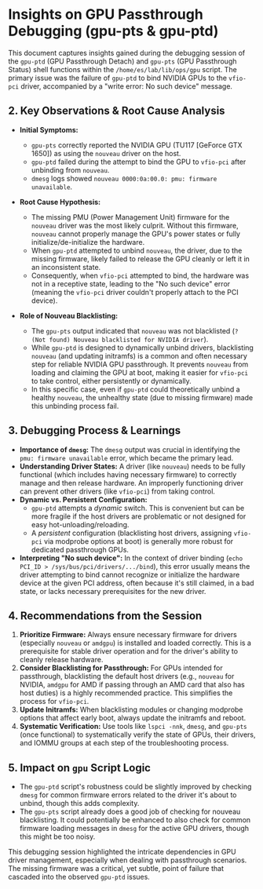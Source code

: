 <!--
#######################################################################
# Development Insights - GPU Passthrough Debugging Analysis
#######################################################################
# File: /home/es/lab/doc/dev/2025-05-25-2226_gpu_passthrough_insights.md
# Description: Detailed insights and debugging documentation from GPU
#              passthrough troubleshooting session focusing on gpu-ptd
#              and gpu-pts shell functions within the ops/gpu script.
#
# Author: Development Team
# Created: 2025-05-25
# Updated: 2025-05-25
# Version: 1.0.0
# Category: Development Documentation
#
# Session Context:
#   Comprehensive debugging session addressing GPU passthrough failures,
#   specifically NVIDIA GPU binding to vfio-pci driver and resolution
#   of "write error: No such device" messages.
#
# Technical Scope:
#   - GPU passthrough functionality (lib/ops/gpu)
#   - VFIO driver binding procedures
#   - NVIDIA GPU hardware management
#   - Shell function debugging and optimization
#
# Target Audience:
#   GPU virtualization specialists, hardware engineers, and developers
#   working on passthrough functionality, VFIO integration, and
#   virtualization infrastructure within the lab environment.
#######################################################################
-->

# Insights on GPU Passthrough Debugging (gpu-pts & gpu-ptd)

This document captures insights gained during the debugging session of the `gpu-ptd` (GPU Passthrough Detach) and `gpu-pts` (GPU Passthrough Status) shell functions within the `/home/es/lab/lib/ops/gpu` script. The primary issue was the failure of `gpu-ptd` to bind NVIDIA GPUs to the `vfio-pci` driver, accompanied by a "write error: No such device" message.

## 2. Key Observations & Root Cause Analysis

*   **Initial Symptoms:**
    *   `gpu-pts` correctly reported the NVIDIA GPU (TU117 [GeForce GTX 1650]) as using the `nouveau` driver on the host.
    *   `gpu-ptd` failed during the attempt to bind the GPU to `vfio-pci` after unbinding from `nouveau`.
    *   `dmesg` logs showed `nouveau 0000:0a:00.0: pmu: firmware unavailable`.

*   **Root Cause Hypothesis:**
    *   The missing PMU (Power Management Unit) firmware for the `nouveau` driver was the most likely culprit. Without this firmware, `nouveau` cannot properly manage the GPU's power states or fully initialize/de-initialize the hardware.
    *   When `gpu-ptd` attempted to unbind `nouveau`, the driver, due to the missing firmware, likely failed to release the GPU cleanly or left it in an inconsistent state.
    *   Consequently, when `vfio-pci` attempted to bind, the hardware was not in a receptive state, leading to the "No such device" error (meaning the `vfio-pci` driver couldn't properly attach to the PCI device).

*   **Role of Nouveau Blacklisting:**
    *   The `gpu-pts` output indicated that `nouveau` was not blacklisted (`? (Not found) Nouveau blacklisted for NVIDIA driver`).
    *   While `gpu-ptd` is designed to dynamically unbind drivers, blacklisting `nouveau` (and updating initramfs) is a common and often necessary step for reliable NVIDIA GPU passthrough. It prevents `nouveau` from loading and claiming the GPU at boot, making it easier for `vfio-pci` to take control, either persistently or dynamically.
    *   In this specific case, even if `gpu-ptd` could theoretically unbind a healthy `nouveau`, the unhealthy state (due to missing firmware) made this unbinding process fail.

## 3. Debugging Process & Learnings

*   **Importance of `dmesg`:** The `dmesg` output was crucial in identifying the `pmu: firmware unavailable` error, which became the primary lead.
*   **Understanding Driver States:** A driver (like `nouveau`) needs to be fully functional (which includes having necessary firmware) to correctly manage and then release hardware. An improperly functioning driver can prevent other drivers (like `vfio-pci`) from taking control.
*   **Dynamic vs. Persistent Configuration:**
    *   `gpu-ptd` attempts a *dynamic* switch. This is convenient but can be more fragile if the host drivers are problematic or not designed for easy hot-unloading/reloading.
    *   A *persistent* configuration (blacklisting host drivers, assigning `vfio-pci` via modprobe options at boot) is generally more robust for dedicated passthrough GPUs.
*   **Interpreting "No such device":** In the context of driver binding (`echo PCI_ID > /sys/bus/pci/drivers/.../bind`), this error usually means the driver attempting to bind cannot recognize or initialize the hardware device at the given PCI address, often because it's still claimed, in a bad state, or lacks necessary prerequisites for the new driver.

## 4. Recommendations from the Session

1.  **Prioritize Firmware:** Always ensure necessary firmware for drivers (especially `nouveau` or `amdgpu`) is installed and loaded correctly. This is a prerequisite for stable driver operation and for the driver's ability to cleanly release hardware.
2.  **Consider Blacklisting for Passthrough:** For GPUs intended for passthrough, blacklisting the default host drivers (e.g., `nouveau` for NVIDIA, `amdgpu` for AMD if passing through an AMD card that also has host duties) is a highly recommended practice. This simplifies the process for `vfio-pci`.
3.  **Update Initramfs:** When blacklisting modules or changing modprobe options that affect early boot, always update the initramfs and reboot.
4.  **Systematic Verification:** Use tools like `lspci -nnk`, `dmesg`, and `gpu-pts` (once functional) to systematically verify the state of GPUs, their drivers, and IOMMU groups at each step of the troubleshooting process.

## 5. Impact on `gpu` Script Logic

*   The `gpu-ptd` script's robustness could be slightly improved by checking `dmesg` for common firmware errors related to the driver it's about to unbind, though this adds complexity.
*   The `gpu-pts` script already does a good job of checking for nouveau blacklisting. It could potentially be enhanced to also check for common firmware loading messages in `dmesg` for the active GPU drivers, though this might be too noisy.

This debugging session highlighted the intricate dependencies in GPU driver management, especially when dealing with passthrough scenarios. The missing firmware was a critical, yet subtle, point of failure that cascaded into the observed `gpu-ptd` issues.
